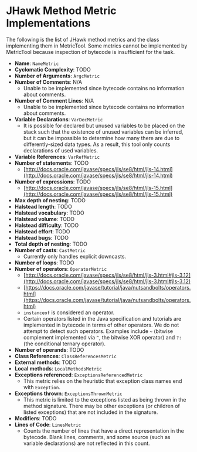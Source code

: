 # JHawk Method Metric Implementations

The following is the list of JHawk method metrics and the class implementing them in MetricTool. Some metrics cannot be implemented by MetricTool because inspection of bytecode is insufficient for the task.

* **Name**: `NameMetric`
* **Cyclomatic Complexity**: TODO
* **Number of Arguments**: `ArgcMetric`
* **Number of Comments**: N/A
  * Unable to be implemented since bytecode contains no information about comments.
* **Number of Comment Lines**: N/A
  * Unable to be implemented since bytecode contains no information about comments.
* **Variable Declarations**: `VarDecMetric`
  * It is possible for declared but unused variables to be placed on the stack such that the existence of unused variables can be inferred, but it can be impossible to determine how many there are due to differently-sized data types. As a result, this tool only counts declarations of used variables.
* **Variable References**: `VarRefMetric`
* **Number of statements**: TODO
  * [http://docs.oracle.com/javase/specs/jls/se8/html/jls-14.html](http://docs.oracle.com/javase/specs/jls/se8/html/jls-14.html)
* **Number of expressions**: TODO
  * [http://docs.oracle.com/javase/specs/jls/se8/html/jls-15.html](http://docs.oracle.com/javase/specs/jls/se8/html/jls-15.html)
* **Max depth of nesting**: TODO
* **Halstead length**: TODO
* **Halstead vocabulary**: TODO
* **Halstead volume**: TODO
* **Halstead difficulty**: TODO
* **Halstead effort**: TODO
* **Halstead bugs**: TODO
* **Total depth of nesting**: TODO
* **Number of casts**: `CastMetric`
  * Currently only handles explicit downcasts.
* **Number of loops**: TODO
* **Number of operators**: `OperatorMetric`
  * [http://docs.oracle.com/javase/specs/jls/se8/html/jls-3.html#jls-3.12](http://docs.oracle.com/javase/specs/jls/se8/html/jls-3.html#jls-3.12)
  * [https://docs.oracle.com/javase/tutorial/java/nutsandbolts/operators.html](https://docs.oracle.com/javase/tutorial/java/nutsandbolts/operators.html)
  * `instanceof` is considered an operator.
  * Certain operators listed in the Java specification and tutorials are implemented in bytecode in terms of other operators. We do not attempt to detect such operators. Examples include `~` (bitwise complement implemented via `^`, the bitwise XOR operator) and `?:` (the conditional ternary operator).
* **Number of operands**: TODO
* **Class References**: `ClassReferencesMetric`
* **External methods**: TODO
* **Local methods**: `LocalMethodsMetric`
* **Exceptions referenced**: `ExceptionsReferencedMetric`
  * This metric relies on the heuristic that exception class names end with `Exception`.
* **Exceptions thrown**: `ExceptionsThrownMetric`
  * This metric is limited to the exceptions listed as being thrown in the method signature. There may be other exceptions (or children of listed exceptions) that are not included in the signature.
* **Modifiers**: TODO
* **Lines of Code**: `LinesMetric`
  * Counts the number of lines that have a direct representation in the bytecode. Blank lines, comments, and some source (such as variable declarations) are not reflected in this count.
